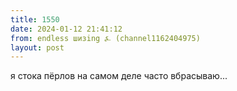 ```yaml
---
title: 1550
date: 2024-01-12 21:41:12
from: endless шизing ⍼ (channel1162404975)
layout: post
---
```


я стока пёрлов на самом деле часто вбрасываю...
